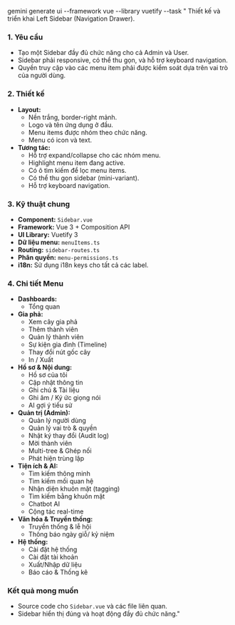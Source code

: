 gemini generate ui --framework vue --library vuetify --task "
Thiết kế và triển khai Left Sidebar (Navigation Drawer).

### 1. Yêu cầu
- Tạo một Sidebar đầy đủ chức năng cho cả Admin và User.
- Sidebar phải responsive, có thể thu gọn, và hỗ trợ keyboard navigation.
- Quyền truy cập vào các menu item phải được kiểm soát dựa trên vai trò của người dùng.

### 2. Thiết kế
- **Layout:**
  - Nền trắng, border-right mảnh.
  - Logo và tên ứng dụng ở đầu.
  - Menu items được nhóm theo chức năng.
  - Menu có icon và text.
- **Tương tác:**
  - Hỗ trợ expand/collapse cho các nhóm menu.
  - Highlight menu item đang active.
  - Có ô tìm kiếm để lọc menu items.
  - Có thể thu gọn sidebar (mini-variant).
  - Hỗ trợ keyboard navigation.

### 3. Kỹ thuật chung
- **Component:** `Sidebar.vue`
- **Framework:** Vue 3 + Composition API
- **UI Library:** Vuetify 3
- **Dữ liệu menu:** `menuItems.ts`
- **Routing:** `sidebar-routes.ts`
- **Phân quyền:** `menu-permissions.ts`
- **i18n:** Sử dụng i18n keys cho tất cả các label.

### 4. Chi tiết Menu
- **Dashboards:**
  - Tổng quan
- **Gia phả:**
  - Xem cây gia phả
  - Thêm thành viên
  - Quản lý thành viên
  - Sự kiện gia đình (Timeline)
  - Thay đổi nút gốc cây
  - In / Xuất
- **Hồ sơ & Nội dung:**
  - Hồ sơ của tôi
  - Cập nhật thông tin
  - Ghi chú & Tài liệu
  - Ghi âm / Ký ức giọng nói
  - AI gợi ý tiểu sử
- **Quản trị (Admin):**
  - Quản lý người dùng
  - Quản lý vai trò & quyền
  - Nhật ký thay đổi (Audit log)
  - Mời thành viên
  - Multi-tree & Ghép nối
  - Phát hiện trùng lặp
- **Tiện ích & AI:**
  - Tìm kiếm thông minh
  - Tìm kiếm mối quan hệ
  - Nhận diện khuôn mặt (tagging)
  - Tìm kiếm bằng khuôn mặt
  - Chatbot AI
  - Cộng tác real-time
- **Văn hóa & Truyền thống:**
  - Truyền thống & lễ hội
  - Thông báo ngày giỗ/ kỷ niệm
- **Hệ thống:**
  - Cài đặt hệ thống
  - Cài đặt tài khoản
  - Xuất/Nhập dữ liệu
  - Báo cáo & Thống kê

### Kết quả mong muốn
- Source code cho `Sidebar.vue` và các file liên quan.
- Sidebar hiển thị đúng và hoạt động đầy đủ chức năng."